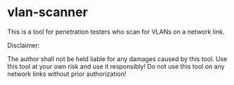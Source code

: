 # vlan-scanner
This is a tool for penetration testers who scan for VLANs on a network link.

Disclaimer:

The author shall not be held liable for any damages caused by this tool.
Use this tool at your own risk and use it responsibly! 
Do not use this tool on any network links without prior authorization!
